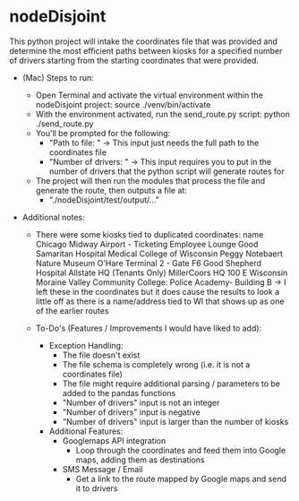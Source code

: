 # nodeDisjoint

This python project will intake the coordinates file that was provided and determine the most efficient paths between
kiosks for a specified number of drivers starting from the starting coordinates that were provided.

- (Mac) Steps to run:
    - Open Terminal and activate the virtual environment within the nodeDisjoint project:
        source ./venv/bin/activate
    - With the environment activated, run the send_route.py script:
        python ./send_route.py
    - You'll be prompted for the following:
        - "Path to file: "
            -> This input just needs the full path to the coordinates file
        - "Number of drivers: "
            -> This input requires you to put in the number of drivers that the python script will generate
            routes for
    - The project will then run the modules that process the file and generate the route, then outputs a file at:
        - "./nodeDisjoint/test/output/..."

- Additional notes:
    - There were some kiosks tied to duplicated coordinates:
        name
        Chicago Midway Airport - Ticketing Employee Lounge
        Good Samaritan Hospital
        Medical College of Wisconsin
        Peggy Notebaert Nature Museum
        O'Hare Terminal 2 - Gate F6
        Good Shepherd Hospital
        Allstate HQ (Tenants Only)
        MillerCoors HQ
        100 E Wisconsin
        Moraine Valley Community College: Police Academy- Building B
        -> I left these in the coordinates but it does cause the results to look a little off as there is a name/address
        tied to WI that shows up as one of the earlier routes

    - To-Do's (Features / Improvements I would have liked to add):
        - Exception Handling:
            - The file doesn't exist
            - The file schema is completely wrong (i.e. it is not a coordinates file)
            - The file might require additional parsing / parameters to be added to the pandas functions
            - "Number of drivers" input is not an integer
            - "Number of drivers" input is negative
            - "Number of drivers" input is larger than the number of kiosks
        - Additional Features:
            - Googlemaps API integration
                - Loop through the coordinates and feed them into Google maps, adding them as destinations
            - SMS Message / Email
                - Get a link to the route mapped by Google maps and send it to drivers